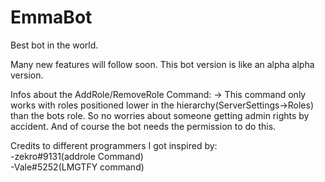 # EmmaBot
Best bot in the world.

Many new features will follow soon. This bot version is like an alpha alpha version.


Infos about the AddRole/RemoveRole Command:
-> This command only works with roles positioned lower in the hierarchy(ServerSettings->Roles) than the bots role. So no worries about someone getting admin rights by accident. And of course the bot needs the permission to do this.


Credits to different programmers I got inspired by:\
-zekro#9131(addrole Command)\
-Vale#5252(LMGTFY command)
